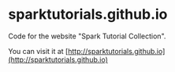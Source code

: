 # sparktutorials.github.io

Code for the website "Spark Tutorial Collection".

You can visit it at [http://sparktutorials.github.io](http://sparktutorials.github.io)
